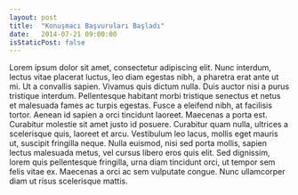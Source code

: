 ```yaml
---
layout: post
title:  "Konuşmacı Başvuruları Başladı"
date:   2014-07-21 09:00:00
isStaticPost: false
---
```

Lorem ipsum dolor sit amet, consectetur adipiscing elit. Nunc interdum, lectus vitae placerat luctus, leo diam egestas nibh, a pharetra erat ante ut mi. Ut a convallis sapien. Vivamus quis dictum nulla. Duis auctor nisi a purus tristique interdum. Pellentesque habitant morbi tristique senectus et netus et malesuada fames ac turpis egestas. Fusce a eleifend nibh, at facilisis tortor. Aenean id sapien a orci tincidunt laoreet. Maecenas a porta est. Curabitur molestie sit amet justo id posuere. Curabitur quam nulla, ultrices a scelerisque quis, laoreet et arcu. Vestibulum leo lacus, mollis eget mauris ut, suscipit fringilla neque. Nulla euismod, nisi sed porta mollis, sapien lectus malesuada metus, vel cursus libero eros quis elit. Sed dignissim, lorem quis pellentesque fringilla, urna diam tincidunt orci, ut tempor sem felis vitae ex. Maecenas a orci ac sem vulputate congue. Nunc ullamcorper diam ut risus scelerisque mattis.
